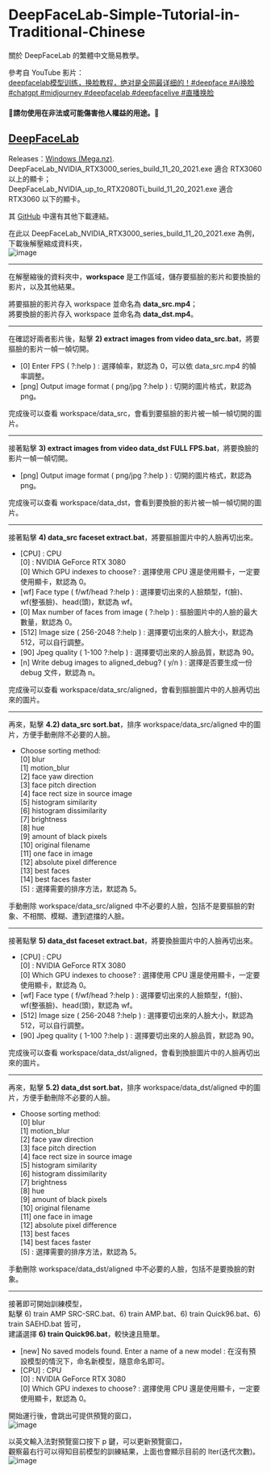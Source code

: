 # DeepFaceLab-Simple-Tutorial-in-Traditional-Chinese
關於 DeepFaceLab 的繁體中文簡易教學。

參考自 YouTube 影片：    
[deepfacelab模型训练，换脸教程，绝对是全网最详细的！#deepface #Ai换脸#chatgpt #midjourney #deepfacelab #deepfacelive #直播换脸][1]

[1]: https://youtu.be/6-KPIXEajk8

#### 💢請勿使用在非法或可能傷害他人權益的用途。💢

## [DeepFaceLab][2]
Releases：[Windows (Mega.nz)][3].    
DeepFaceLab_NVIDIA_RTX3000_series_build_11_20_2021.exe 適合 RTX3060 以上的顯卡；    
DeepFaceLab_NVIDIA_up_to_RTX2080Ti_build_11_20_2021.exe 適合 RTX3060 以下的顯卡。 

其 [GitHub][2] 中還有其他下載連結。

在此以 DeepFaceLab_NVIDIA_RTX3000_series_build_11_20_2021.exe 為例，下載後解壓縮成資料夾，    
![image](https://github.com/user-attachments/assets/0a2d30a8-88f7-4c44-bfb2-a98f308e683d)

---

在解壓縮後的資料夾中，**workspace** 是工作區域，儲存要摳臉的影片和要換臉的影片，以及其他結果。    

將要摳臉的影片存入 workspace 並命名為 **data_src.mp4**；    
將要換臉的影片存入 workspace 並命名為 **data_dst.mp4**。

---

在確認好兩者影片後，點擊 **2) extract images from video data_src.bat**，將要摳臉的影片一幀一幀切開。    

- [0] Enter FPS ( ?:help ) : 選擇幀率，默認為 0，可以依 data_src.mp4 的幀率調整。    
- [png] Output image format ( png/jpg ?:help ) : 切開的圖片格式，默認為 png。

完成後可以查看 workspace/data_src，會看到要摳臉的影片被一幀一幀切開的圖片。

---

接著點擊 **3) extract images from video data_dst FULL FPS.bat**，將要換臉的影片一幀一幀切開。    

- [png] Output image format ( png/jpg ?:help ) : 切開的圖片格式，默認為 png。    

完成後可以查看 workspace/data_dst，會看到要換臉的影片被一幀一幀切開的圖片。

---

接著點擊 **4) data_src faceset extract.bat**，將要摳臉圖片中的人臉再切出來。

- [CPU] : CPU    
   [0] : NVIDIA GeForce RTX 3080    
 [0] Which GPU indexes to choose? : 選擇使用 CPU 還是使用顯卡，一定要使用顯卡，默認為 0。
- [wf] Face type ( f/wf/head ?:help ) : 選擇要切出來的人臉類型，f(臉)、wf(整張臉)、head(頭)，默認為 wf。
- [0] Max number of faces from image ( ?:help ) : 摳臉圖片中的人臉的最大數量，默認為 0。
- [512] Image size ( 256-2048 ?:help ) : 選擇要切出來的人臉大小，默認為 512，可以自行調整。
- [90] Jpeg quality ( 1-100 ?:help ) : 選擇要切出來的人臉品質，默認為 90。
- [n] Write debug images to aligned_debug? ( y/n ) : 選擇是否要生成一份 debug 文件，默認為 n。

完成後可以查看 workspace/data_src/aligned，會看到摳臉圖片中的人臉再切出來的圖片。

---

再來，點擊 **4.2) data_src sort.bat**，排序 workspace/data_src/aligned 中的圖片，方便手動刪除不必要的人臉。

- Choose sorting method:    
  [0] blur    
  \[1] motion_blur    
  \[2] face yaw direction    
  \[3] face pitch direction    
  [4] face rect size in source image    
  [5] histogram similarity    
  [6] histogram dissimilarity    
  [7] brightness    
  [8] hue    
  [9] amount of black pixels    
  [10] original filename    
  [11] one face in image    
  [12] absolute pixel difference    
  [13] best faces    
  [14] best faces faster    
  [5] : 選擇需要的排序方法，默認為 5。

手動刪除 workspace/data_src/aligned 中不必要的人臉，包括不是要摳臉的對象、不相關、模糊、遭到遮擋的人臉。

---

接著點擊 **5) data_dst faceset extract.bat**，將要換臉圖片中的人臉再切出來。

- [CPU] : CPU    
   [0] : NVIDIA GeForce RTX 3080    
 [0] Which GPU indexes to choose? : 選擇使用 CPU 還是使用顯卡，一定要使用顯卡，默認為 0。
- [wf] Face type ( f/wf/head ?:help ) : 選擇要切出來的人臉類型，f(臉)、wf(整張臉)、head(頭)，默認為 wf。
- [512] Image size ( 256-2048 ?:help ) : 選擇要切出來的人臉大小，默認為 512，可以自行調整。
- [90] Jpeg quality ( 1-100 ?:help ) : 選擇要切出來的人臉品質，默認為 90。

完成後可以查看 workspace/data_dst/aligned，會看到換臉圖片中的人臉再切出來的圖片。

---

再來，點擊 **5.2) data_dst sort.bat**，排序 workspace/data_dst/aligned 中的圖片，方便手動刪除不必要的人臉。

- Choose sorting method:    
  [0] blur    
  \[1] motion_blur    
  \[2] face yaw direction    
  \[3] face pitch direction    
  [4] face rect size in source image    
  [5] histogram similarity    
  [6] histogram dissimilarity    
  [7] brightness    
  [8] hue    
  [9] amount of black pixels    
  [10] original filename    
  [11] one face in image    
  [12] absolute pixel difference    
  [13] best faces    
  [14] best faces faster    
  [5] : 選擇需要的排序方法，默認為 5。

手動刪除 workspace/data_dst/aligned 中不必要的人臉，包括不是要換臉的對象。

---

接著即可開始訓練模型，    
點擊 6) train AMP SRC-SRC.bat、6) train AMP.bat、6) train Quick96.bat、6) train SAEHD.bat 皆可，    
建議選擇 **6) train Quick96.bat**，較快速且簡單。

- [new] No saved models found. Enter a name of a new model : 在沒有預設模型的情況下，命名新模型，隨意命名即可。
- [CPU] : CPU    
   [0] : NVIDIA GeForce RTX 3080    
 [0] Which GPU indexes to choose? : 選擇使用 CPU 還是使用顯卡，一定要使用顯卡，默認為 0。

開始運行後，會跳出可提供預覽的窗口，    
![image](https://github.com/user-attachments/assets/90d14538-26ac-483a-8135-88471766fd2a)

以英文輸入法對預覽窗口按下 p 鍵，可以更新預覽窗口，      
觀察最右行可以得知目前模型的訓練結果，上面也會顯示目前的 Iter(迭代次數)。    
![image](https://github.com/user-attachments/assets/26ce75cb-3ec0-4bd9-8531-3e746f6aa979)






[2]: https://github.com/iperov/DeepFaceLab
[3]: https://mega.nz/folder/Po0nGQrA#dbbttiNWojCt8jzD4xYaPw
